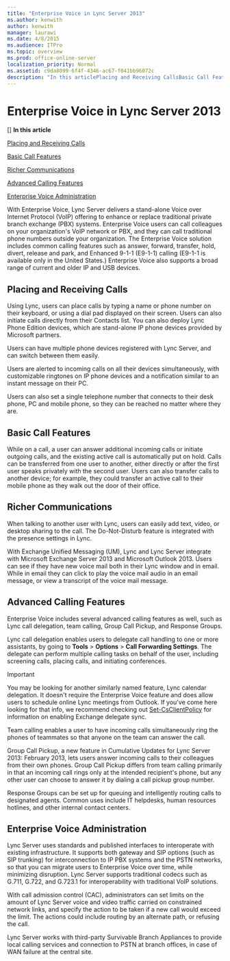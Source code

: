 ```yaml
---
title: "Enterprise Voice in Lync Server 2013"
ms.author: kenwith
author: kenwith
manager: laurawi
ms.date: 4/8/2015
ms.audience: ITPro
ms.topic: overview
ms.prod: office-online-server
localization_priority: Normal
ms.assetid: c9da8099-6f4f-4346-ac67-f041bb96072c
description: "In this articlePlacing and Receiving CallsBasic Call FeaturesRicher CommunicationsAdvanced Calling FeaturesEnterprise Voice Administration"
---
```


# Enterprise Voice in Lync Server 2013
[]
 **In this article**
  
[Placing and Receiving Calls](#sectionSection0)
  
[Basic Call Features](#sectionSection1)
  
[Richer Communications](#sectionSection2)
  
[Advanced Calling Features](#sectionSection3)
  
[Enterprise Voice Administration](#sectionSection4)
  
With Enterprise Voice, Lync Server delivers a stand-alone Voice over Internet Protocol (VoIP) offering to enhance or replace traditional private branch exchange (PBX) systems. Enterprise Voice users can call colleagues on your organization's VoIP network or PBX, and they can call traditional phone numbers outside your organization. The Enterprise Voice solution includes common calling features such as answer, forward, transfer, hold, divert, release and park, and Enhanced 9-1-1 (E9-1-1) calling (E9-1-1 is available only in the United States.) Enterprise Voice also supports a broad range of current and older IP and USB devices.
  
## Placing and Receiving Calls
<a name="sectionSection0"> </a>

Using Lync, users can place calls by typing a name or phone number on their keyboard, or using a dial pad displayed on their screen. Users can also initiate calls directly from their Contacts list. You can also deploy Lync Phone Edition devices, which are stand-alone IP phone devices provided by Microsoft partners.
  
Users can have multiple phone devices registered with Lync Server, and can switch between them easily.
  
Users are alerted to incoming calls on all their devices simultaneously, with customizable ringtones on IP phone devices and a notification similar to an instant message on their PC.
  
Users can also set a single telephone number that connects to their desk phone, PC and mobile phone, so they can be reached no matter where they are.
  
## Basic Call Features
<a name="sectionSection1"> </a>

While on a call, a user can answer additional incoming calls or initiate outgoing calls, and the existing active call is automatically put on hold. Calls can be transferred from one user to another, either directly or after the first user speaks privately with the second user. Users can also transfer calls to another device; for example, they could transfer an active call to their mobile phone as they walk out the door of their office.
  
## Richer Communications
<a name="sectionSection2"> </a>

When talking to another user with Lync, users can easily add text, video, or desktop sharing to the call. The Do-Not-Disturb feature is integrated with the presence settings in Lync. 
  
With Exchange Unified Messaging (UM), Lync and Lync Server integrate with Microsoft Exchange Server 2013 and Microsoft Outlook 2013. Users can see if they have new voice mail both in their Lync window and in email. While in email they can click to play the voice mail audio in an email message, or view a transcript of the voice mail message. 
  
## Advanced Calling Features
<a name="sectionSection3"> </a>

Enterprise Voice includes several advanced calling features as well, such as Lync call delegation, team calling, Group Call Pickup, and Response Groups.
  
Lync call delegation enables users to delegate call handling to one or more assistants, by going to **Tools** > **Options** > **Call Forwarding Settings**. The delegate can perform multiple calling tasks on behalf of the user, including screening calls, placing calls, and initiating conferences. 
  
> [!IMPORTANT]
> You may be looking for another similarly named feature, Lync calendar delegation. It doesn't require the Enterprise Voice feature and does allow users to schedule online Lync meetings from Outlook. If you've come here looking for that info, we recommend checking out [Set-CsClientPolicy](set-csclientpolicy.md) for information on enabling Exchange delegate sync. 
  
Team calling enables a user to have incoming calls simultaneously ring the phones of teammates so that anyone on the team can answer the call.
  
Group Call Pickup, a new feature in Cumulative Updates for Lync Server 2013: February 2013, lets users answer incoming calls to their colleagues from their own phones. Group Call Pickup differs from team calling primarily in that an incoming call rings only at the intended recipient's phone, but any other user can choose to answer it by dialing a call pickup group number.
  
Response Groups can be set up for queuing and intelligently routing calls to designated agents. Common uses include IT helpdesks, human resources hotlines, and other internal contact centers.
  
## Enterprise Voice Administration
<a name="sectionSection4"> </a>

Lync Server uses standards and published interfaces to interoperate with existing infrastructure. It supports both gateway and SIP options (such as SIP trunking) for interconnection to IP PBX systems and the PSTN networks, so that you can migrate users to Enterprise Voice over time, while minimizing disruption. Lync Server supports traditional codecs such as G.711, G.722, and G.723.1 for interoperability with traditional VoIP solutions.
  
With call admission control (CAC), administrators can set limits on the amount of Lync Server voice and video traffic carried on constrained network links, and specify the action to be taken if a new call would exceed the limit. The actions could include routing by an alternate path, or refusing the call.
  
Lync Server works with third-party Survivable Branch Appliances to provide local calling services and connection to PSTN at branch offices, in case of WAN failure at the central site.
  


